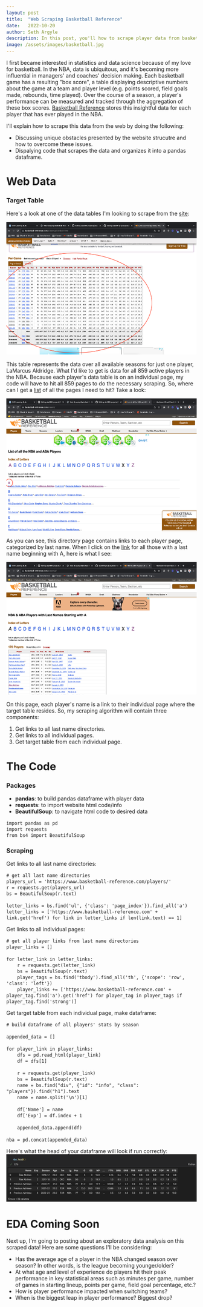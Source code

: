 ```yaml
---
layout: post
title:  "Web Scraping Basketball Reference"
date:   2022-10-20
author: Seth Argyle
description: In this post, you'll how to scrape player data from basketball-reference.com using Python.
image: /assets/images/basketball.jpg
---
```


I first became interested in statistics and data science because of my love for basketball. In the NBA, data is ubiquitous, and it's becoming more influential in managers' and coaches' decision making. Each basketball game has a resulting "box score", a table displaying descriptive numbers about the game at a team and player level (e.g. points scored, field goals made, rebounds, time played). Over the course of a season, a player's performance can be measured and tracked through the aggregation of these box scores. [Basketball Reference](https://www.basketball-reference.com) stores this insightful data for each player that has ever played in the NBA.

I'll explain how to scrape this data from the web by doing the following:
- Discussing unique obstacles presented by the website strucutre and how to overcome these issues.
- Dispalying code that scrapes the data and organizes it into a pandas dataframe.

# Web Data
### Target Table
Here's a look at one of the data tables I'm looking to scrape from the [site](https://www.basketball-reference.com/players/a/aldrila01.html):

<img src="/assets/images/Web-Scraping-Basketball-Reference/target_table.png" alt="target table" width="550" height="350">

This table represents the data over all available seasons for just one player, LaMarcus Aldridge. What I'd like to get is data for all 859 active players in the NBA. Because each player's data table is on an individual page, my code will have to hit all 859 pages to do the necessary scraping. So, where can I get a [list](https://www.basketball-reference.com/players/) of all the pages I need to hit? Take a look:

<img src="/assets/images/Web-Scraping-Basketball-Reference/directory.png" alt="directory" width="550" height="350">

As you can see, this directory page contains links to each player page, categorized by last name. When I click on the [link](https://www.basketball-reference.com/players/a/) for all those with a last name beginning with A, here is what I see:

<img src="/assets/images/Web-Scraping-Basketball-Reference/players.png" alt="players list" width="550" height="350">

On this page, each player's name is a link to their individual page where the target table resides. So, my scraping algorithm will contain three components:
1. Get links to all last name directories.
2. Get links to all individual pages.
3. Get target table from each individual page.

# The Code
### Packages
- **pandas**: to build pandas dataframe with player data
- **requests**: to import website html code/info
- **BeautifulSoup**: to navigate html code to desired data
```
import pandas as pd
import requests
from bs4 import BeautifulSoup
```
### Scraping
Get links to all last name directories:
```
# get all last name directories
players_url = 'https://www.basketball-reference.com/players/'
r = requests.get(players_url)
bs = BeautifulSoup(r.text)

letter_links = bs.find('ul', {'class': 'page_index'}).find_all('a')
letter_links = ['https://www.basketball-reference.com' + link.get('href') for link in letter_links if len(link.text) == 1]
```
Get links to all individual pages:
```
# get all player links from last name directories
player_links = []

for letter_link in letter_links:
    r = requests.get(letter_link)
    bs = BeautifulSoup(r.text)
    player_tags = bs.find('tbody').find_all('th', {'scope': 'row', 'class': 'left'})
    player_links += ['https://www.basketball-reference.com' + player_tag.find('a').get('href') for player_tag in player_tags if player_tag.find('strong')]
```
Get target table from each individual page, make dataframe:
```
# build dataframe of all players' stats by season

appended_data = []

for player_link in player_links:
    dfs = pd.read_html(player_link)
    df = dfs[1]

    r = requests.get(player_link)
    bs = BeautifulSoup(r.text)
    name = bs.find("div", {"id": "info", "class": "players"}).find("h1").text
    name = name.split('\n')[1]

    df['Name'] = name
    df['Exp'] = df.index + 1

    appended_data.append(df)

nba = pd.concat(appended_data)
```
Here's what the head of your dataframe will look if run correctly:
<img src="/assets/images/Web-Scraping-Basketball-Reference/df.png" alt="dataframe head" width="550" height="125">

# EDA Coming Soon
Next up, I'm going to posting about an exploratory data analysis on this scraped data! Here are some questions I'll be considering:
- Has the average age of a player in the NBA changed season over season? In other words, is the league becoming younger/older?
- At what age and level of experience do players hit their peak performance in key statistical areas such as minutes per game, number of games in starting lineup, points per game, field goal percentage, etc.?
- How is player performance impacted when switching teams?
- When is the biggest leap in player performance? Biggest drop?




